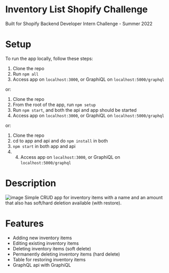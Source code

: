 # Inventory List Shopify Challenge
Built for Shopify Backend Developer Intern Challenge - Summer 2022

# Setup
To run the app locally, follow these steps:
1. Clone the repo
2. Run `npm all`
3. Access app on `localhost:3000`, or GraphiQL on `localhost:5000/graphql`

or:

1. Clone the repo
2. From the root of the app, run `npm setup`
3. Run `npm start`, and both the api and app should be started
4. Access app on `localhost:3000`, or GraphiQL on `localhost:5000/graphql`

or:

1. Clone the repo
2. cd to app and api and do `npm install` in both
3. `npm start` in both app and api
4. 4. Access app on `localhost:3000`, or GraphiQL on `localhost:5000/graphql`


# Description
![image](https://user-images.githubusercontent.com/53064105/149262939-c9181f2c-0165-4c14-b3fe-3ca5ae2b0ae8.png)
Simple CRUD app for inventory items with a name and an amount that also has soft/hard deletion available (with restore).

# Features
- Adding new inventory items
- Editing existing inventory items
- Deleting inventory items (soft delete)
- Permanently deleting inventory items (hard delete)
- Table for restoring inventory items
- GraphQL api with GraphiQL

